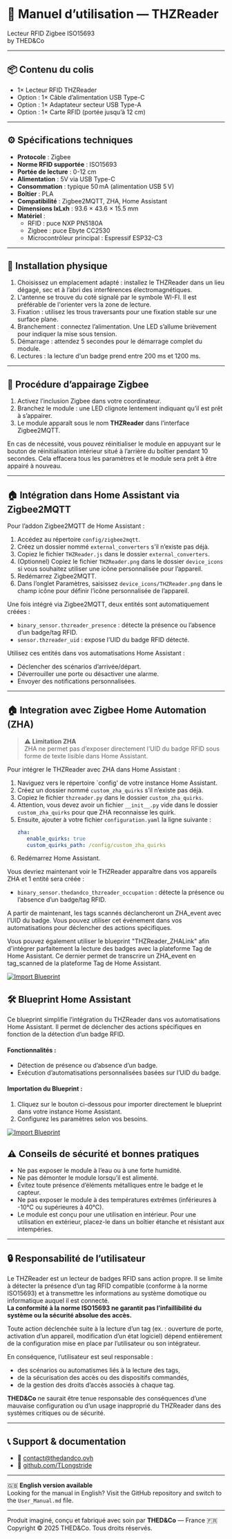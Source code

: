 # 📘 Manuel d’utilisation — THZReader
Lecteur RFID Zigbee ISO15693  
by THED&Co

---

## 📦 Contenu du colis

- 1× Lecteur RFID THZReader
- Option : 1× Câble d’alimentation USB Type-C
- Option : 1× Adaptateur secteur USB Type-A
- Option : 1× Carte RFID (portée jusqu’à 12 cm)

---

## ⚙️ Spécifications techniques

- **Protocole** : Zigbee
- **Norme RFID supportée** : ISO15693
- **Portée de lecture** : 0-12 cm
- **Alimentation** : 5V via USB Type-C
- **Consommation** : typique 50 mA (alimentation USB 5 V)  
- **Boîtier** : PLA
- **Compatibilité** : Zigbee2MQTT, ZHA, Home Assistant
- **Dimensions lxLxh** : 93.6 × 43.6 × 15.5 mm
- **Matériel** :  
   - RFID : puce NXP PN5180A  
   - Zigbee : puce Ebyte CC2530  
   - Microcontrôleur principal : Espressif ESP32-C3

---

## 🧱 Installation physique

1. Choisissez un emplacement adapté : installez le THZReader dans un lieu dégagé, sec et à l’abri des interférences électromagnétiques.
2. L'antenne se trouve du coté signalé par le symbole WI-FI. Il est préférable de l'orienter vers la zone de lecture.
3. Fixation : utilisez les trous traversants pour une fixation stable sur une surface plane.
4. Branchement : connectez l’alimentation. Une LED s’allume brièvement pour indiquer la mise sous tension.
5. Démarrage : attendez 5 secondes pour le démarrage complet du module.
6. Lectures : la lecture d'un badge prend entre 200 ms et 1200 ms.

---

## 🔗 Procédure d’appairage Zigbee

1. Activez l’inclusion Zigbee dans votre coordinateur.
2. Branchez le module : une LED clignote lentement indiquant qu’il est prêt à s’appairer.
3. Le module apparaît sous le nom **THZReader** dans l’interface Zigbee2MQTT.

En cas de nécessité, vous pouvez réinitialiser le module en appuyant sur le bouton de réinitialisation intérieur situé à l’arrière du boîtier pendant 10 secondes. Cela effacera tous les paramètres et le module sera prêt à être appairé à nouveau.

---

## 🏠 Intégration dans Home Assistant via Zigbee2MQTT
Pour l’addon Zigbee2MQTT de Home Assistant :

1. Accédez au répertoire `config/zigbee2mqtt`.
2. Créez un dossier nommé `external_converters` s’il n’existe pas déjà.
3. Copiez le fichier `THZReader.js` dans le dossier `external_converters`.
4. (Optionnel) Copiez le fichier `THZReader.png` dans le dossier `device_icons` si vous souhaitez utiliser une icône personnalisée pour l’appareil.
5. Redémarrez Zigbee2MQTT.
6. Dans l’onglet Paramètres, saisissez `device_icons/THZReader.png` dans le champ icône pour définir l’icône personnalisée de l’appareil.

Une fois intégré via Zigbee2MQTT, deux entités sont automatiquement créées :

- `binary_sensor.thzreader_presence` : détecte la présence ou l’absence d’un badge/tag RFID.
- `sensor.thzreader_uid` : expose l’UID du badge RFID détecté.

Utilisez ces entités dans vos automatisations Home Assistant :

- Déclencher des scénarios d’arrivée/départ.
- Déverrouiller une porte ou désactiver une alarme.
- Envoyer des notifications personnalisées.

---

## 🏠 Integration avec Zigbee Home Automation (ZHA)

> ⚠️ **Limitation ZHA**  
> ZHA ne permet pas d’exposer directement l’UID du badge RFID sous forme de texte lisible dans Home Assistant. 

Pour intégrer le THZReader avec ZHA dans Home Assistant :
1. Naviguez vers le répertoire `config' de votre instance Home Assistant.
2. Créez un dossier nommé `custom_zha_quirks` s’il n’existe pas déjà.
3. Copiez le fichier `thzreader.py` dans le dossier `custom_zha_quirks`.
4. Attention, vous devez avoir un fichier `__init__.py` vide dans le dossier `custom_zha_quirks` pour que ZHA reconnaisse les quirk.
5. Ensuite, ajouter à votre fichier `configuration.yaml` la ligne suivante :
   ```yaml
   zha:
      enable_quirks: true
      custom_quirks_path: /config/custom_zha_quirks
   ```
6. Redémarrez Home Assistant.

Vous devriez maintenant voir le THZReader apparaître dans vos appareils ZHA et 1 entité sera créée :
- `binary_sensor.thedandco_thzreader_occupation` : détecte la présence ou l’absence d’un badge/tag RFID.

A partir de maintenant, les tags scannés déclancheront un ZHA_event avec l’UID du badge. Vous pouvez utiliser cet événement dans vos automatisations pour déclencher des actions spécifiques.

Vous pouvez également utiliser le blueprint "THZReader_ZHALink" afin d'intégrer parfaitement la lecture des badges avec la plateforme Tag de Home Assistant. Ce dernier permet de transcrire un ZHA_event en tag_scanned de la plateforme Tag de Home Assistant.

[![Import Blueprint](https://my.home-assistant.io/badges/blueprint_import.svg)](https://my.home-assistant.io/redirect/blueprint_import/?blueprint_url=https://github.com/TLongstride/THZReader/blob/main/blueprints/fr/THZReader_ZHALink.yaml)

## 🛠️ Blueprint Home Assistant

Ce blueprint simplifie l’intégration du THZReader dans vos automatisations Home Assistant. Il permet de déclencher des actions spécifiques en fonction de la détection d’un badge RFID.

#### Fonctionnalités :
- Détection de présence ou d’absence d’un badge.
- Exécution d’automatisations personnalisées basées sur l’UID du badge.

#### Importation du Blueprint :
1. Cliquez sur le bouton ci-dessous pour importer directement le blueprint dans votre instance Home Assistant.
2. Configurez les paramètres selon vos besoins.

[![Import Blueprint](https://my.home-assistant.io/badges/blueprint_import.svg)](https://my.home-assistant.io/redirect/blueprint_import/?blueprint_url=https://github.com/TLongstride/THZReader/blob/main/blueprints/fr/THZReader.yaml)

## ⚠️ Conseils de sécurité et bonnes pratiques

- Ne pas exposer le module à l’eau ou à une forte humidité.
- Ne pas démonter le module lorsqu’il est alimenté.
- Évitez toute présence d’éléments métalliques entre le badge et le capteur.
- Ne pas exposer le module à des températures extrêmes (inférieures à -10°C ou supérieures à 40°C).
- Le module est conçu pour une utilisation en intérieur. Pour une utilisation en extérieur, placez-le dans un boîtier étanche et résistant aux intempéries.

---

## 🔒 Responsabilité de l’utilisateur

Le THZReader est un lecteur de badges RFID sans action propre. Il se limite à détecter la présence d’un tag RFID compatible (conforme à la norme ISO15693) et à transmettre les informations au système domotique ou informatique auquel il est connecté.  
**La conformité à la norme ISO15693 ne garantit pas l’infaillibilité du système ou la sécurité absolue des accès.**

Toute action déclenchée suite à la lecture d’un tag (ex. : ouverture de porte, activation d’un appareil, modification d’un état logiciel) dépend entièrement de la configuration mise en place par l’utilisateur ou son intégrateur.

En conséquence, l’utilisateur est seul responsable :
- des scénarios ou automatismes liés à la lecture des tags,
- de la sécurisation des accès ou des dispositifs commandés,
- de la gestion des droits d’accès associés à chaque tag.

**THED&Co** ne saurait être tenue responsable des conséquences d’une mauvaise configuration ou d’un usage inapproprié du THZReader dans des systèmes critiques ou de sécurité.

---

## 📞 Support & documentation

- 📧 contact@thedandco.ovh
- 🔗 [github.com/TLongstride](https://github.com/TLongstride)

---

🇬🇧 **English version available**  
Looking for the manual in English? Visit the GitHub repository and switch to the `User_Manual.md` file.

---

Produit imaginé, conçu et fabriqué avec soin par **THED&Co** — France 🇫🇷
Copyright © 2025 THED&Co. Tous droits réservés.